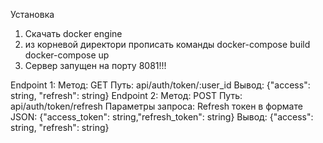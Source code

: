 Установка

1. Скачать docker engine
2. из корневой директори прописать команды docker-compose build docker-compose up
3. Сервер запущен на порту 8081!!!


Endpoint 1:
Метод: GET
Путь: api/auth/token/:user_id
Вывод: {"access": string, "refresh": string}
Endpoint 2:
Метод: POST
Путь: api/auth/token/refresh
Параметры запроса: Refresh токен в формате JSON: {"access_token": string,"refresh_token": string}
Вывод: {"access": string, "refresh": string}
